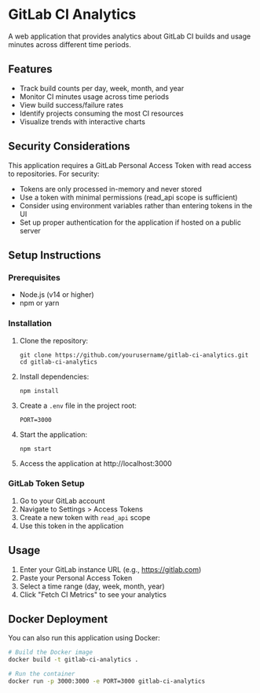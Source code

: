 # GitLab CI Analytics

A web application that provides analytics about GitLab CI builds and usage minutes across different time periods.

## Features

- Track build counts per day, week, month, and year
- Monitor CI minutes usage across time periods
- View build success/failure rates
- Identify projects consuming the most CI resources
- Visualize trends with interactive charts

## Security Considerations

This application requires a GitLab Personal Access Token with read access to repositories. For security:

- Tokens are only processed in-memory and never stored
- Use a token with minimal permissions (read_api scope is sufficient)
- Consider using environment variables rather than entering tokens in the UI
- Set up proper authentication for the application if hosted on a public server

## Setup Instructions

### Prerequisites

- Node.js (v14 or higher)
- npm or yarn

### Installation

1. Clone the repository:
   ```
   git clone https://github.com/yourusername/gitlab-ci-analytics.git
   cd gitlab-ci-analytics
   ```

2. Install dependencies:
   ```
   npm install
   ```
   
3. Create a `.env` file in the project root:
   ```
   PORT=3000
   ```

4. Start the application:
   ```
   npm start
   ```

5. Access the application at http://localhost:3000

### GitLab Token Setup

1. Go to your GitLab account
2. Navigate to Settings > Access Tokens
3. Create a new token with `read_api` scope
4. Use this token in the application

## Usage

1. Enter your GitLab instance URL (e.g., https://gitlab.com)
2. Paste your Personal Access Token
3. Select a time range (day, week, month, year)
4. Click "Fetch CI Metrics" to see your analytics

## Docker Deployment

You can also run this application using Docker:

```bash
# Build the Docker image
docker build -t gitlab-ci-analytics .

# Run the container
docker run -p 3000:3000 -e PORT=3000 gitlab-ci-analytics